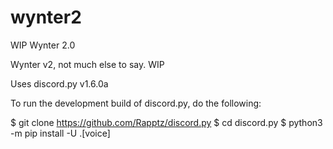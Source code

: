 # wynter2
WIP Wynter 2.0

Wynter v2, not much else to say. WIP


Uses discord.py v1.6.0a

To run the development build of discord.py, do the following:

$ git clone https://github.com/Rapptz/discord.py
$ cd discord.py
$ python3 -m pip install -U .[voice]
